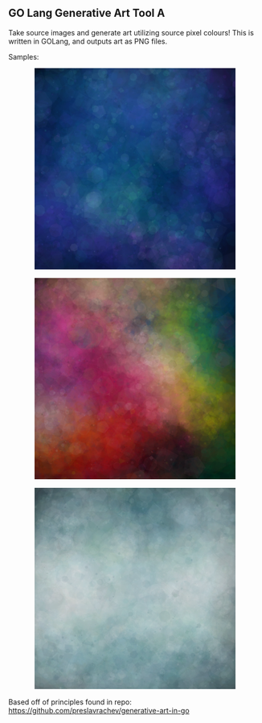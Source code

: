 ## GO Lang Generative Art Tool A

Take source images and generate art utilizing source pixel colours!
This is written in GOLang, and outputs art as PNG files.

Samples:

<p align="center">
  <img src="/assets/outC.png" width="400px">
</p>
<p align="center">
  <img src="/assets/outA.png" width="400px">
</p>
<p align="center">
  <img src="/assets/outB.png" width="400px">
</p>

Based off of principles found in repo:
https://github.com/preslavrachev/generative-art-in-go
